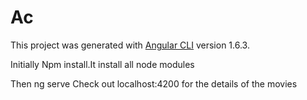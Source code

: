 # Ac

This project was generated with [Angular CLI](https://github.com/angular/angular-cli) version 1.6.3.

Initially Npm install.It install all node modules
 
Then ng serve 
Check out localhost:4200 for the details of the movies


